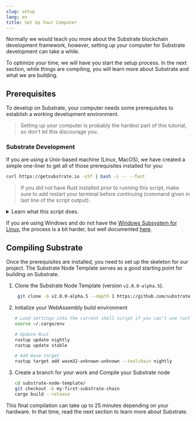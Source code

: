 ```yaml
---
slug: setup
lang: en
title: Set Up Your Computer
---
```


Normally we would teach you more about the Substrate blockchain development framework, however,
setting up your computer for Substrate development can take a while.

To optimize your time, we will have you start the setup process. In the next section, while things
are compiling, you will learn more about Substrate and what we are building.

## Prerequisites

To develop on Substrate, your computer needs some prerequisites to establish a working development
environment.

> Setting up your computer is probably the hardest part of this tutorial, so don't let this
> discourage you.

### Substrate Development

If you are using a Unix-based machine (Linux, MacOS), we have created a simple one-liner to get all
of those prerequisites installed for you:

```bash
curl https://getsubstrate.io -sSf | bash -s -- --fast
```

> If you did not have Rust installed prior to running this script, make sure to add restart your
> terminal before continuing (command given in last line of the script output).

<details>
<summary>Learn what this script does.</summary>

> If you want to see specifically what this script does just visit: https://getsubstrate.io

It will automatically install:

- [CMake](https://cmake.org/install/)
- [pkg-config](https://www.freedesktop.org/wiki/Software/pkg-config/)
- [OpenSSL](https://www.openssl.org/)
- [Git](https://git-scm.com/downloads)
- [Rust](https://www.rust-lang.org/tools/install)

</details>

If you are using Windows and do not have the
[Windows Subsystem for Linux](https://docs.microsoft.com/en-us/windows/wsl/install-win10), the
process is a bit harder, but well documented [here](overview/getting-started.md).

## Compiling Substrate

Once the prerequisites are installed, you need to set up the skeleton for our project. The Substrate
Node Template serves as a good starting point for building on Substrate.

1. Clone the Substrate Node Template (version `v2.0.0-alpha.5`).

   ```bash
   	git clone -b v2.0.0-alpha.5 --depth 1 https://github.com/substrate-developer-hub/substrate-node-template
   ```

2. Initialize your WebAssembly build environment

   ```bash
   # Load settings into the current shell script if you can't use rustup command
   source ~/.cargo/env

   # Update Rust
   rustup update nightly
   rustup update stable

   # Add Wasm target
   rustup target add wasm32-unknown-unknown --toolchain nightly
   ```

3. Create a branch for your work and Compile your Substrate node

   ```bash
   cd substrate-node-template/
   git checkout -b my-first-substrate-chain
   cargo build --release
   ```

This final compilation can take up to 25 minutes depending on your hardware. In that time, read the
next section to learn more about Substrate.
